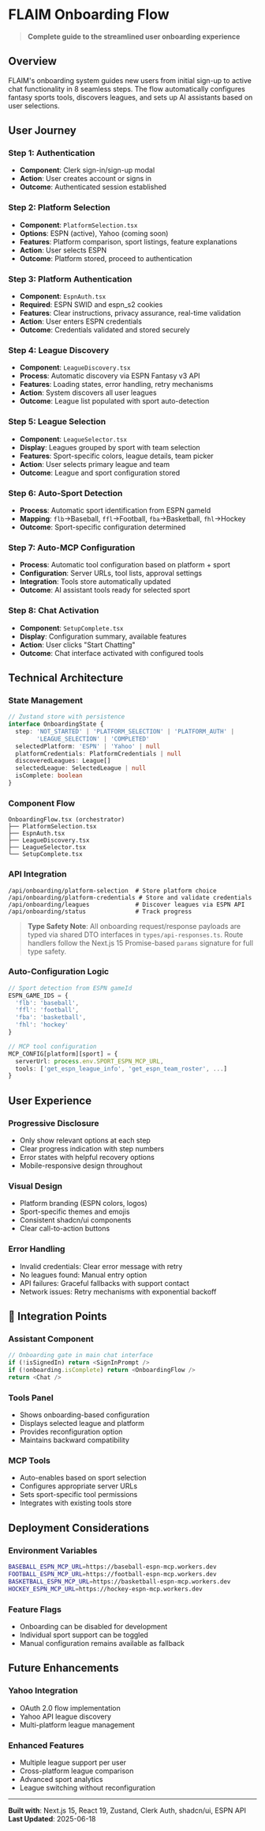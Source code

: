 # FLAIM Onboarding Flow

> **Complete guide to the streamlined user onboarding experience**

## Overview

FLAIM's onboarding system guides new users from initial sign-up to active chat functionality in 8 seamless steps. The flow automatically configures fantasy sports tools, discovers leagues, and sets up AI assistants based on user selections.

## User Journey

### Step 1: Authentication
- **Component**: Clerk sign-in/sign-up modal
- **Action**: User creates account or signs in
- **Outcome**: Authenticated session established

### Step 2: Platform Selection  
- **Component**: `PlatformSelection.tsx`
- **Options**: ESPN (active), Yahoo (coming soon)
- **Features**: Platform comparison, sport listings, feature explanations
- **Action**: User selects ESPN
- **Outcome**: Platform stored, proceed to authentication

### Step 3: Platform Authentication
- **Component**: `EspnAuth.tsx` 
- **Required**: ESPN SWID and espn_s2 cookies
- **Features**: Clear instructions, privacy assurance, real-time validation
- **Action**: User enters ESPN credentials
- **Outcome**: Credentials validated and stored securely

### Step 4: League Discovery
- **Component**: `LeagueDiscovery.tsx`
- **Process**: Automatic discovery via ESPN Fantasy v3 API
- **Features**: Loading states, error handling, retry mechanisms
- **Action**: System discovers all user leagues
- **Outcome**: League list populated with sport auto-detection

### Step 5: League Selection
- **Component**: `LeagueSelector.tsx`
- **Display**: Leagues grouped by sport with team selection
- **Features**: Sport-specific colors, league details, team picker
- **Action**: User selects primary league and team
- **Outcome**: League and sport configuration stored

### Step 6: Auto-Sport Detection
- **Process**: Automatic sport identification from ESPN gameId
- **Mapping**: `flb`→Baseball, `ffl`→Football, `fba`→Basketball, `fhl`→Hockey
- **Outcome**: Sport-specific configuration determined

### Step 7: Auto-MCP Configuration  
- **Process**: Automatic tool configuration based on platform + sport
- **Configuration**: Server URLs, tool lists, approval settings
- **Integration**: Tools store automatically updated
- **Outcome**: AI assistant tools ready for selected sport

### Step 8: Chat Activation
- **Component**: `SetupComplete.tsx`
- **Display**: Configuration summary, available features
- **Action**: User clicks "Start Chatting"
- **Outcome**: Chat interface activated with configured tools

## Technical Architecture

### State Management
```typescript
// Zustand store with persistence
interface OnboardingState {
  step: 'NOT_STARTED' | 'PLATFORM_SELECTION' | 'PLATFORM_AUTH' | 
        'LEAGUE_SELECTION' | 'COMPLETED'
  selectedPlatform: 'ESPN' | 'Yahoo' | null
  platformCredentials: PlatformCredentials | null
  discoveredLeagues: League[]
  selectedLeague: SelectedLeague | null
  isComplete: boolean
}
```

### Component Flow
```
OnboardingFlow.tsx (orchestrator)
├── PlatformSelection.tsx
├── EspnAuth.tsx
├── LeagueDiscovery.tsx  
├── LeagueSelector.tsx
└── SetupComplete.tsx
```

### API Integration
```
/api/onboarding/platform-selection  # Store platform choice
/api/onboarding/platform-credentials # Store and validate credentials
/api/onboarding/leagues             # Discover leagues via ESPN API
/api/onboarding/status              # Track progress
```

> **Type Safety Note**: All onboarding request/response payloads are typed via shared DTO interfaces in `types/api-responses.ts`. Route handlers follow the Next.js 15 Promise-based `params` signature for full type safety.

### Auto-Configuration Logic
```typescript
// Sport detection from ESPN gameId
ESPN_GAME_IDS = {
  'flb': 'baseball',
  'ffl': 'football', 
  'fba': 'basketball',
  'fhl': 'hockey'
}

// MCP tool configuration
MCP_CONFIG[platform][sport] = {
  serverUrl: process.env.SPORT_ESPN_MCP_URL,
  tools: ['get_espn_league_info', 'get_espn_team_roster', ...]
}
```

## User Experience

### Progressive Disclosure
- Only show relevant options at each step
- Clear progress indication with step numbers
- Error states with helpful recovery options
- Mobile-responsive design throughout

### Visual Design
- Platform branding (ESPN colors, logos)
- Sport-specific themes and emojis
- Consistent shadcn/ui components
- Clear call-to-action buttons

### Error Handling
- Invalid credentials: Clear error message with retry
- No leagues found: Manual entry option
- API failures: Graceful fallbacks with support contact
- Network issues: Retry mechanisms with exponential backoff

## 🔧 Integration Points

### Assistant Component
```typescript
// Onboarding gate in main chat interface
if (!isSignedIn) return <SignInPrompt />
if (!onboarding.isComplete) return <OnboardingFlow />
return <Chat />
```

### Tools Panel
- Shows onboarding-based configuration
- Displays selected league and platform
- Provides reconfiguration option
- Maintains backward compatibility

### MCP Tools
- Auto-enables based on sport selection
- Configures appropriate server URLs
- Sets sport-specific tool permissions
- Integrates with existing tools store

## Deployment Considerations

### Environment Variables
```bash
BASEBALL_ESPN_MCP_URL=https://baseball-espn-mcp.workers.dev
FOOTBALL_ESPN_MCP_URL=https://football-espn-mcp.workers.dev
BASKETBALL_ESPN_MCP_URL=https://basketball-espn-mcp.workers.dev
HOCKEY_ESPN_MCP_URL=https://hockey-espn-mcp.workers.dev
```

### Feature Flags
- Onboarding can be disabled for development
- Individual sport support can be toggled
- Manual configuration remains available as fallback

## Future Enhancements

### Yahoo Integration
- OAuth 2.0 flow implementation
- Yahoo API league discovery
- Multi-platform league management

### Enhanced Features
- Multiple league support per user
- Cross-platform league comparison
- Advanced sport analytics
- League switching without reconfiguration

---

**Built with**: Next.js 15, React 19, Zustand, Clerk Auth, shadcn/ui, ESPN API
**Last Updated**: 2025-06-18